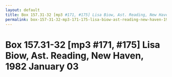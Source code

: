 ```yaml
---
layout: default
title: Box 157.31-32 [mp3 #171, #175] Lisa Biow, Ast. Reading, New Haven, 1982 January 03
permalink: box-157-31-32-mp3-171-175-lisa-biow-ast-reading-new-haven-1982-january-03
---
```

<!-- Add an essay or interpretive material below this line,
using HTML or markdown.  Do not modify this file above this line -->
# Box 157.31-32 [mp3 #171, #175] Lisa Biow, Ast. Reading, New Haven, 1982 January 03
